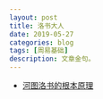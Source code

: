 ```yaml
---
layout: post
title: 洛书大人
date: 2019-05-27
categories: blog
tags: [周易基础]
description: 文章金句。
---
```


- [河图洛书的根本原理](https://www.zhihu.com/question/21717625)
